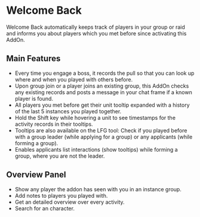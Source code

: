 # Welcome Back

Welcome Back automatically keeps track of players in your group or raid and informs you about players which you met before since activating this AddOn.

## Main Features

- Every time you engage a boss, it records the pull so that you can look up where
  and when you played with others before.
- Upon group join or a player joins an existing group, this AddOn checks any existing records
  and posts a message in your chat frame if a known player is found.
- All players you met before get their unit tooltip expanded with a history
  of the last 5 instances you played together.
- Hold the Shift key while hovering a unit to see timestamps for the activity records in their tooltips.
- Tooltips are also available on the LFG tool: Check if you played before with a group leader
  (while applying for a group) or any applicants (while forming a group).
- Enables applicants list interactions (show tooltips) while forming a group, where you are not the leader.

## Overview Panel

- Show any player the addon has seen with you in an instance group.
- Add notes to players you played with.
- Get an detailed overview over every activity.
- Search for an character.
